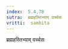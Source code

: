 ```yaml
---
index:  5.4.78
sutra:  ब्रह्महस्तिभ्याम् वर्च्चसः
vritti:  samhita 
---
```


ब्रह्महस्तिभ्याम् वर्च्चसः

